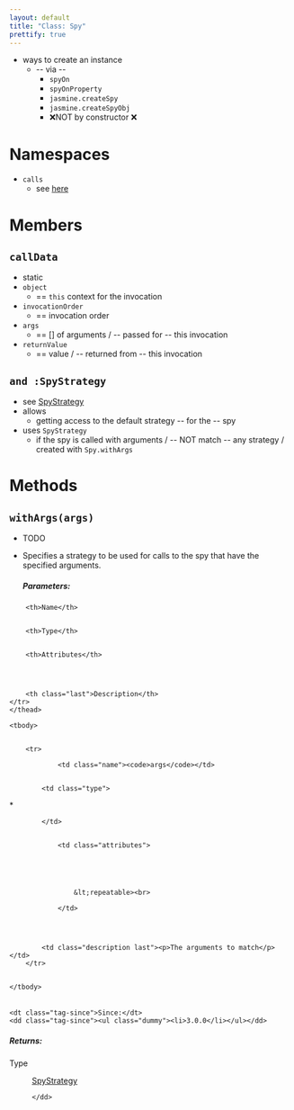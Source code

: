 ```yaml
---
layout: default
title: "Class: Spy"
prettify: true
---
```


* ways to create an instance
  * -- via --
    * `spyOn`
    * `spyOnProperty`
    * `jasmine.createSpy`
    * `jasmine.createSpyObj`
    * ❌NOT by constructor ❌
    
# Namespaces

* `calls`
  * see [here](Spy_calls.md)
    
# Members

## `callData`

* static
* `object`
  * == `this` context for the invocation
* `invocationOrder`
  * == invocation order
* `args`
  * == [] of arguments / -- passed for -- this invocation
* `returnValue`
  * == value / -- returned from -- this invocation 

## `and :SpyStrategy`

* see [SpyStrategy](SpyStrategy.md)
* allows
  * getting access to the default strategy -- for the -- spy
* uses `SpyStrategy`
  * if the spy is called with arguments / -- NOT match -- any strategy / created with `Spy.withArgs`

# Methods
    
## `withArgs(args)`
    
* TODO
* Specifies a strategy to be used for calls to the spy that have the
specified arguments.









    <h5>Parameters:</h5>
    

<table class="params">
    <thead>
    <tr>
        
        <th>Name</th>
        

        <th>Type</th>

        
        <th>Attributes</th>
        

        

        <th class="last">Description</th>
    </tr>
    </thead>

    <tbody>
    

        <tr>
            
                <td class="name"><code>args</code></td>
            

            <td class="type">
            
                
<span class="param-type">*</span>


            
            </td>

            
                <td class="attributes">
                

                

                
                    &lt;repeatable><br>
                
                </td>
            

            

            <td class="description last"><p>The arguments to match</p></td>
        </tr>

    
    </tbody>
</table>






<dl class="details">

    

    
    <dt class="tag-since">Since:</dt>
    <dd class="tag-since"><ul class="dummy"><li>3.0.0</li></ul></dd>
    

    

    

    

    

    

    

    

    

    

    

    

    

    

    
</dl>















<h5>Returns:</h5>

        


<dl>
    <dt>
        Type
    </dt>
    <dd>
        
<span class="param-type"><a href="SpyStrategy.html">SpyStrategy</a></span>


    </dd>
</dl>
